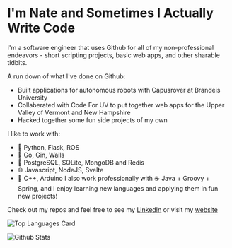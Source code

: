 # I'm Nate and Sometimes I Actually Write Code

I'm a software engineer that uses Github for all of my non-professional endeavors - short scripting projects, basic web apps, and other sharable tidbits.

A run down of what I've done on Github:
* Built applications for autonomous robots with Capusrover at Brandeis University
* Collaberated with Code For UV to put together web apps for the Upper Valley of Vermont and New Hampshire
* Hacked together some fun side projects of my own

I like to work with:
* 🐍 Python, Flask, ROS
* 🦫️ Go, Gin, Wails
* 💾 PostgreSQL, SQLite, MongoDB and Redis
* 🌐 Javascript, NodeJS, Svelte
* 🤖 C++, Arduino
I also work professionally with ☕ Java + Groovy + Spring, and I enjoy learning new languages and applying them in fun new projects!

Check out my repos and feel free to see my [LinkedIn](https://linkedin.com/in/natedimick) or visit my [website](https://natedimick.com)

![Top Languages Card](https://github-readme-stats.vercel.app/api/top-langs/?username=NateDimick&layout=compact&theme=gotham)

![Github Stats](https://github-readme-stats.vercel.app/api?username=NateDimick&show_icons=true&theme=gotham)


